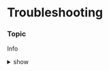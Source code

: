 # Troubleshooting

### Topic

Info

<details><summary>show</summary>
<p>
  
```bash
k logs webapp-1
```

</p>
</details>
